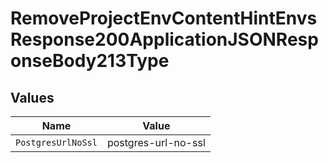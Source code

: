 # RemoveProjectEnvContentHintEnvsResponse200ApplicationJSONResponseBody213Type


## Values

| Name                | Value               |
| ------------------- | ------------------- |
| `PostgresUrlNoSsl`  | postgres-url-no-ssl |
